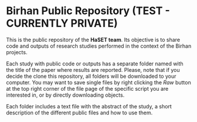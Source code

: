 # Birhan Public Repository (TEST - CURRENTLY PRIVATE)
This is the public repository of the **HaSET team**. Its objective is to share code and outputs of research studies performed in the context of the Birhan projects.

Each study with public code or outputs has a separate folder named with the title of the paper where results are reported. Please, note that if you decide the clone this repository, all folders will be downloaded to your computer. You may want to save single files by right clicking the *Raw* button at the top right corner of the file page of the specific script you are interested in, or by directly downloading objects.

Each folder includes a text file with the abstract of the study, a short description of the different public files and how to use them.
